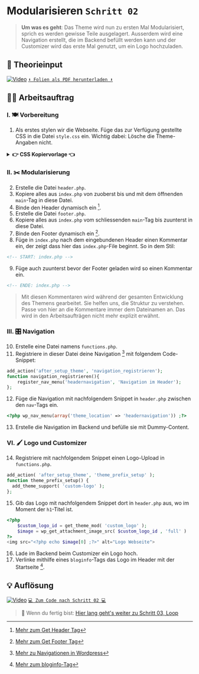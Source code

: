 # Modularisieren `Schritt 02`
> **Um was es geht**: 
> Das Theme wird nun zu ersten Mal Modularisiert, sprich es werden gewisse Teile ausgelagert. 
> Ausserdem wird eine Navigation erstellt, die im Backend befüllt werden kann und der Customizer wird das erste Mal genutzt, um ein Logo hochzuladen.

## 🧠 Theorieinput 
[![Video](https://i3.ytimg.com/vi/2Py3VPbycwE/maxresdefault.jpg)](https://www.youtube.com/watch?v=2Py3VPbycwE)
[`⬇️ Folien als PDF herunterladen ⬇️`](https://drive.google.com/file/d/1H8C6i6Eea_I6AYpWM6NLOM90aVQDM_dT/view?usp=sharing)

## 🧑‍💻 Arbeitsauftrag

### I. 🍽️ Vorbereitung 
1. Als erstes stylen wir die Webseite. Füge das zur Verfügung gestellte CSS in die Datei `style.css` ein.
Wichtig dabei: Lösche die Theme-Angaben nicht.

<details>
<summary><strong>👉 CSS Kopiervorlage 👈</strong></summary>

```css
/* --- font */
@import url('https://fonts.googleapis.com/css2?family=Inter:wght@300;500;700&display=swap');

/* --- resets */
*,
*::after,
*::before{
    margin: 0 0;
    padding: 0 0;
    box-sizing: border-box;
    position: relative;
}
*:focus{
    outline: none;
}
a{
    text-decoration: none;
    color: inherit;
}

/* --- variables */
:root {
    /* --- colors */
    --co-light: #ffffff;
    --co-dark: #1f1f1f;
    --co-akzent-dark: #2733ff;
    --co-akzent-light: #ff3eff;
    /* --- gaps */
    --ga-around: 1.8rem;
    --ga-inner: 1.2rem;
    --ga-y-l: 8rem;
    --ga-y-m: 2.5rem;
    /* --- fonts */
    --f-pagetitle: 700 3.8rem/110% inter, sans-serif;
    --f-title: 700 2.5rem/110% inter, sans-serif;
    --f-subtitle: 500 2rem/110% inter, sans-serif;
    --f-text: 300 1rem/120% inter, sans-serif;
    --f-nav: 700 1.2rem/120% inter, sans-serif;
    --f-subnav: 700 0.9rem/120% inter, sans-serif;
    --f-footer: 500 0.8rem/120% inter, sans-serif;
    /* --- grids */
    --gr-2: repeat(2,1fr);
    /* --- misc*/
    --transition: all 0.5s;
    --imageheight-teaser: 17rem;
    --imageheight-full: 34rem;
}

/* --- typography */
p,h1,h2,h3,h4,h5,h6,a,body,html,li{
    font-family: inter,sans-serif;
    color: var(--co-dark);
    letter-spacing: .3px;
}
h1{
    font: var(--f-pagetitle);
}
h2{
    font: var(--f-title);
}
h3{
    font: var(--f-subtitle);
}
p{
    font: var(--f-text);
}
nav li{
    font: var(--f-nav);
}
nav ul.sub-menu li{
    font: var(--f-subnav);
}
footer p{
    font: var(--f-footer);
    color: white;
}

/* --- structure */
main{
    max-width: 1000px;
    margin: 0 auto;
    padding: var(--ga-y-l) var(--ga-around);
}

/* --- header */
header{
    background: var(--co-akzent-dark);
    width: 100%;
    height: auto;
    padding: var(--ga-inner);
    display: flex;
    flex-direction: row;
    justify-content: space-between;
    align-items: center;
}
header>a>img{
    max-height: 50px;
    filter: invert(100%);
    transition: var(--transition);
}
header>nav div{
    display: flex;
    flex-direction: column;
    justify-content: flex-end;
    align-items: center;
}
/*headernavs allgemein*/
header>nav ul {
    list-style-type: none;
}
header>nav ul li a{
    color: white;
}
/*main headermenu*/
header>nav ul#menu-headermenu>li{
    display: inline;
}
header>nav ul#menu-headermenu>li:not(:first-of-type){
    margin-left: 20px;
}
/*submenu*/
header div ul li ul.sub-menu{
    background: var(--co-akzent-light);
    position: absolute;
    width: 100px;
    padding: 5px;
    right: 0;
    text-align: right;
    z-index: 2;
    margin-top: 10px;
    transition: var(--transition);
}
header div ul li ul.sub-menu li {
    margin: 5px 0 5px 5px;
}

/* --- pages */
body.page h1{
    margin-bottom: var(--ga-y-m);
}
body.page>main>article>*:last-of-type{
    margin-bottom: var(--ga-y-m);
}

/* --- posts */
body.single-post h1{
    text-align: center;
    margin: 10px 0;
}
body.single-post p.single-infos{
    text-align: center;
}
body.single-post p.single-tags{
    text-align: center;
    margin-bottom: var(--ga-y-m);
}
body.single-post main img.attachment-post-thumbnail{
    width: 100%;
    height: var(--imageheight-full);
    object-fit: cover;
    margin-bottom: var(--ga-y-m);
}
body.single-post>main>article>div:last-of-type{
    display: flex;
    flex-direction: column;
    gap: 0.8rem;
}

/* --- block-empfehlung */
div.block-empfehlung{
    max-width: 40rem;
    margin: 2rem 0;
    border-left: 3px solid var(--co-dark);
    padding: 0 var(--ga-inner);
    display: flex;
    flex-direction: column;
    justify-content: flex-end;
    align-items: flex-start;
    gap: 0.4rem;
}
div.block-empfehlung a{
    background: var(--co-dark);
    color: var(--co-light);
    padding: 10px;
    transition: var(--transition);
    font: var(--f-text);
}
/* --- portfolioitems */
body.single-portfolioitem main p.date{
    text-align: center;
}
body.single-portfolioitem main h1{
    text-align: center;
    margin: 10px 0 var(--ga-y-m) 0;
}
body.single-portfolioitem main img{
    margin-bottom: var(--ga-y-m);
}
body.single-portfolioitem main a{
    background: var(--co-dark);
    color: var(--co-light);
    padding: 10px;
    top: 1rem;
    transition: var(--transition);
    font: var(--f-text);
}
body.single-portfolioitem main article>div:last-of-type{
    margin-bottom: var(--ga-inner);
}

/* --- archive */
body.archive div.archive_intro{
    text-align: center;
    margin-bottom: var(--ga-y-l);
}

/* --- raster */
body.home main,
section.portfolioitems,
section.archive_content{
    display: grid;
    grid-gap: calc( var(--ga-inner) * 3 );
    grid-template-columns: var(--gr-2);
}
body.home main article img,
section.portfolioitems article img,
section.archive_content article img{
    width: 100%;
    height: var(--imageheight-teaser);
    object-fit: cover;
}
body.home main article h2,
section.portfolioitems article h2,
section.archive_content article h2{
    margin: 1rem 0;
}
body.home main article p,
section.portfolioitems article p,
section.archive_content article p{
    margin: 1rem 0;
}
body.home main article a,
section.portfolioitems article a,
section.archive_content article a{
    background: var(--co-dark);
    color: var(--co-light);
    padding: 10px;
    top: 1rem;
    transition: var(--transition);
    font: var(--f-text);
}

/* --- footer */
footer{
    background: var(--co-akzent-dark);
    width: 100%;
    height: auto;
    padding: 6px;
    display: flex;
    flex-direction: row;
    justify-content: center;
    align-items: center;
    position: fixed;
    bottom: 0;
    left: 0;
}

/* --- tablet */
@media only screen and (max-width: 1024px) {
    :root {
        /* --- gaps */
        --ga-around: 1.6rem;
        --ga-inner: 1rem;
        --ga-y-l: 7rem;
        --ga-y-m: 2rem;
        /* --- fonts */
        --f-pagetitle: 700 3.5rem/110% inter, sans-serif;
        --f-title: 700 2.2rem/110% inter, sans-serif;
        --f-subtitle: 500 1.8rem/110% inter, sans-serif;
        --f-text: 300 1rem/120% inter, sans-serif;
        --f-nav: 700 1.2rem/120% inter, sans-serif;
        --f-subnav: 700 0.9rem/120% inter, sans-serif;
        --f-footer: 500 0.8rem/120% inter, sans-serif;
        /* --- misc  */
        --imageheight: 15rem;
        --imageheight-full: 29rem;
    }
    body.home main,
    section.portfolioitems,
    section.archive_content{
        grid-gap: calc( var(--ga-inner) * 2 );
    }
}

/* --- mobile */
@media only screen and (max-width: 650px) {
    :root {
        /* --- gaps */
        --ga-around: 1.8rem;
        --ga-inner: 2rem;
        --ga-y-l: 5rem;
        --ga-y-m: 2rem;
        /* --- fonts */
        --f-pagetitle: 700 2.7rem/110% inter, sans-serif;
        --f-title: 700 1.7rem/110% inter, sans-serif;
        --f-subtitle: 500 1.3rem/110% inter, sans-serif;
        --f-text: 300 0.9rem/120% inter, sans-serif;
        --f-nav: 700 1rem/120% inter, sans-serif;
        --f-subnav: 700 0.8rem/120% inter, sans-serif;
        --f-footer: 500 0.8rem/120% inter, sans-serif;
        /* --- grids */
        --gr-2: repeat(1,1fr);
        /* --- misc*/
        --imageheight: 15rem;
        --imageheight-full: 15rem;
    }
    header{
        flex-direction: column;
        justify-content: center;
        gap: var(--ga-inner);
    }
    header>nav ul#menu-headermenu{
        display: flex;
        flex-direction: row;
        justify-content: center;
        align-items: center;
        gap: 15px;
    }
    header>nav ul#menu-headermenu>li{
        display: unset;
    }
    header>nav ul#menu-headermenu>li:not(:first-of-type){
        margin-left: 0;
    }
    header>nav ul#menu-headermenu>li a{
        white-space: nowrap;
    }
    header div ul li ul.sub-menu{
        display: flex;
        flex-direction: row;
        justify-content: center;
        align-items: center;
        text-align: right;
        gap: 6px;
        width: 200px;
    }
}
```
</details>

### II. ✂️ Modularisierung
2. Erstelle die Datei `header.php`.
3. Kopiere alles aus `index.php` von zuoberst bis und mit dem öffnenden `main`-Tag in diese Datei.
4. Binde den Header dynamisch ein [^1].
5. Erstelle die Datei `footer.php`.
6. Kopiere alles aus `index.php` vom schliessenden `main`-Tag bis zuunterst in diese Datei.
7. Binde den Footer dynamisch ein [^2].
8. Füge in `index.php` nach dem eingebundenen Header einen Kommentar ein, der zeigt dass hier das `index.php`-File beginnt.
So in dem Stil: 
```html
<!-- START: index.php -->
```
9. Füge auch zuunterst bevor der Footer geladen wird so einen Kommentar ein.
```html
<!-- ENDE: index.php -->
```
> Mit diesen Kommentaren wird während der gesamten Entwicklung des Themens gearbeitet. 
> Sie helfen uns, die Struktur zu verstehen. 
> Passe von hier an die Kommentare immer dem Dateinamen an.
> Das wird in den Arbeitsaufträgen nicht mehr explizit erwähnt.

### III. 🎛️ Navigation
10. Erstelle eine Datei namens `functions.php`. 
11. Registriere in dieser Datei deine Navigation [^3] mit folgendem Code-Snippet:
```php
add_action('after_setup_theme', 'navigation_registrieren');
function navigation_registrieren(){
    register_nav_menu('headernavigation', 'Navigation im Header');
};
```
12. Füge die Navigation mit nachfolgendem Snippet in `header.php` zwischen den `nav`-Tags ein.
```php
<?php wp_nav_menu(array('theme_location' => 'headernavigation')) ;?>
```
13. Erstelle die Navigation im Backend und befülle sie mit Dummy-Content.

### VI. 🖌️ Logo und Customizer
14. Registriere mit nachfolgendem Snippet einen Logo-Upload in `functions.php`.
```php
add_action( 'after_setup_theme', 'theme_prefix_setup' );
function theme_prefix_setup() {
  add_theme_support( 'custom-logo' );
};
```
15. Gib das Logo mit nachfolgendem Snippet dort in `header.php` aus, wo im Moment der `h1`-Titel ist.
```php
<?php 
    $custom_logo_id = get_theme_mod( 'custom_logo' );
    $image = wp_get_attachment_image_src( $custom_logo_id , 'full' )
?>
<img src="<?php echo $image[0] ;?>" alt="Logo Webseite">
```
16. Lade im Backend beim Customizer ein Logo hoch.
17. Verlinke mithilfe eines `bloginfo`-Tags das Logo im Header mit der Startseite [^4].

[^1]: [Mehr zum Get Header Tag](https://developer.wordpress.org/reference/functions/get_header/)
[^2]: [Mehr zum Get Footer Tag](https://developer.wordpress.org/reference/functions/get_footer/)
[^3]: [Mehr zu Navigationen in Wordpress](https://codex.wordpress.org/Navigation_Menus)
[^4]: [Mehr zum bloginfo-Tag](https://developer.wordpress.org/reference/functions/bloginfo/#possible-values-for-show)

## 💡 Auflösung 
[![Video](https://i3.ytimg.com/vi/VJCpJXhFc4Q/maxresdefault.jpg)](https://www.youtube.com/watch?v=VJCpJXhFc4Q)
[``💻 Zum Code nach Schritt 02 💻``](after_02-modularisieren)

>  🔗 Wenn du fertig bist:
>  [Hier lang geht's weiter zu Schritt 03, Loop](/03_loop)
